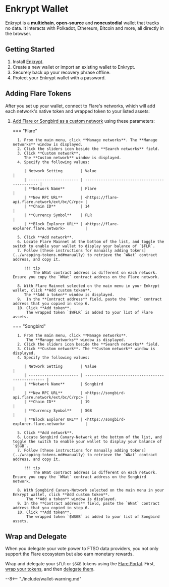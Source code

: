 # Enkrypt Wallet

[Enkrypt](https://www.enkrypt.com/?mtm_campaign=Flare%20Wiki%20-%20Getting%20started%20with%20Enkrypt) is a **multichain**, **open-source** and **noncustodial** wallet that tracks no data.
It interacts with Polkadot, Ethereum, Bitcoin and more, all directly in the browser.

## Getting Started

1. Install [Enkrypt](https://www.enkrypt.com/?mtm_campaign=Flare%20Wiki%20-%20Getting%20started%20with%20Enkrypt).
2. Create a new wallet or import an existing wallet to Enkrypt.
3. Securely back up your recovery phrase offline.
4. Protect your Enkrypt wallet with a password.

## Adding Flare Tokens

After you set up your wallet, connect to Flare's networks, which will add each network's native token and wrapped token to your listed assets:

1. [Add Flare or Songbird as a custom network](https://help.myetherwallet.com/en/articles/6434713-enkrypt-connecting-to-networks-and-dapps) using these parameters:

    === "Flare"

         1. From the main menu, click **Manage networks**. The **Manage networks** window is displayed.
         2. Click the sliders icon beside the **Search networks** field.
         3. Click **Custom network**.
            The **Custom network** window is displayed.
         4. Specify the following values:

            | Network Setting        | Value                                          |
            | ---------------------- | ---------------------------------------------- |
            | **Network Name**       | Flare                                          |
            | **New RPC URL**        | <https://flare-api.flare.network/ext/bc/C/rpc> |
            | **Chain ID**           | 14                                             |
            | **Currency Symbol**    | FLR                                            |
            | **Block Explorer URL** | <https://flare-explorer.flare.network>         |

         5. Click **Add network**.
         6. Locate Flare Mainnet at the bottom of the list, and toggle the switch to enable your wallet to display your balance of `$FLR`.
         7. Follow [these instructions for manually adding tokens](../wrapping-tokens.md#manually) to retrieve the `WNat` contract address, and copy it.

            !!! tip
                The WNat contract address is different on each network. Ensure you copy the `WNat` contract address on the Flare network.

         8. With Flare Mainnet selected on the main menu in your Enkrypt wallet, click **Add custom token**.
            The **Add a token** window is displayed.
         9.  In the **Contract address** field, paste the `WNat` contract address that you copied in step 6.
         10. Click **Add token**.
             The wrapped token `$WFLR` is added to your list of Flare assets.

    === "Songbird"

         1. From the main menu, click **Manage networks**.
             The **Manage networks** window is displayed.
         2. Click the sliders icon beside the **Search networks** field.
         3. Click **Custom network**. The **Custom network** window is displayed.
         4. Specify the following values:

            | Network Setting        | Value                                             |
            | ---------------------- | ------------------------------------------------- |
            | **Network Name**       | Songbird                                          |
            | **New RPC URL**        | <https://songbird-api.flare.network/ext/bc/C/rpc> |
            | **Chain ID**           | 19                                                |
            | **Currency Symbol**    | SGB                                               |
            | **Block Explorer URL** | <https://songbird-explorer.flare.network>         |

         5. Click **Add network**.
         6. Locate Songbird Canary-Network at the bottom of the list, and toggle the switch to enable your wallet to display your balance of `$SGB`.
         7. Follow [these instructions for manually adding tokens](../wrapping-tokens.md#manually) to retrieve the `WNat` contract address, and copy it.

            !!! tip
                The WNat contract address is different on each network. Ensure you copy the `WNat` contract address on the Songbird network.

         8. With Songbird Canary-Network selected on the main menu in your Enkrypt wallet, click **Add custom token**.
             The **Add a token** window is displayed.
         9. In the **Contract address** field, paste the `WNat` contract address that you copied in step 6.
         10. Click **Add token**.
             The wrapped token `$WSGB` is added to your list of Songbird assets.

## Wrap and Delegate

When you delegate your vote power to FTSO data providers, you not only support the Flare ecosystem but also earn monetary rewards.

Wrap and delegate your `$FLR` or `$SGB` tokens using the [Flare Portal](https://portal.flare.network/). First, [wrap your tokens](../wrapping-tokens.md), and then [delegate them](../delegation/managing-delegations.md#delegating-your-vote-power).

--8<-- "./include/wallet-warning.md"
